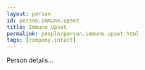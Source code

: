 ```yaml
---
layout: person
id: person.immune.upset
title: Immune Upset
permalink: people/person.immune.upset.html
tags: [company.intact]
---
```


Person details...
